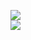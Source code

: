 [![](https://img.shields.io/badge/Made%20With-Github%20Spray-lightgrey.svg?style=for-the-badge&logo=github)](https://github.com/Annihil/github-spray#20121)  
[![](https://i.imgur.com/2DrTn0Z.gif)](https://github.com/Annihil/github-spray)